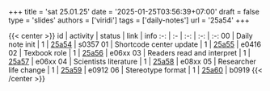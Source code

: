 +++
title = 'sat 25.01.25'
date = '2025-01-25T03:56:39+07:00'
draft = false
type = 'slides'
authors = ['viridi']
tags = ['daily-notes']
url = '25a54'
+++

{{< center >}}
id | activity | status | link | info
:-: | :- | :-: | :-: | :-:
00 | Daily note init         | 1 | [25a54](/rusn/25a54) | s0357
01 | Shortcode center update | 1 | [25a55](/rusn/25a55) | e0416
02 | Texbook role               | 1 | [25a56](/rusn/25a56) | e06xx
03 | Readers read and interpret | 1 | [25a57](/rusn/25a57) | e06xx
04 | Scientists literature      | 1 | [25a58](/rusn/25a58) | e08xx
05 | Researcher life change     | 1 | [25a59](/rusn/25a59) | e0912
06 | Stereotype format          | 1 | [25a60](/rusn/25a60) | b0919
{{< /center >}}

